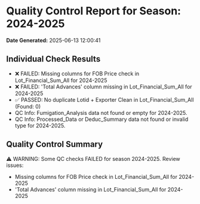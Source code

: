 # Quality Control Report for Season: 2024-2025

**Date Generated:** 2025-06-13 12:00:41

## Individual Check Results
- ❌ FAILED: Missing columns for FOB Price check in Lot_Financial_Sum_All for 2024-2025
- ❌ FAILED: 'Total Advances' column missing in Lot_Financial_Sum_All for 2024-2025
- ✅ PASSED: No duplicate Lotid + Exporter Clean in Lot_Financial_Sum_All (Found: 0)
- QC Info: Fumigation_Analysis data not found or empty for 2024-2025.
- QC Info: Processed_Data or Deduc_Summary data not found or invalid type for 2024-2025.

## Quality Control Summary
⚠️ WARNING: Some QC checks FAILED for season 2024-2025. Review issues:
  - Missing columns for FOB Price check in Lot_Financial_Sum_All for 2024-2025
  - 'Total Advances' column missing in Lot_Financial_Sum_All for 2024-2025
